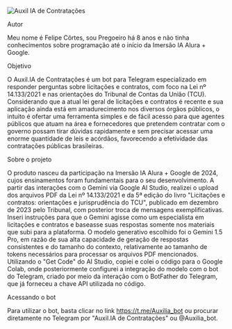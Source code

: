 ![Auxil IA de Contratações](https://github.com/fgcortes/Projeto-da-Imersao-Alura/assets/169413553/a4a267a5-999b-460f-8c95-6740362e0a80)


Autor

Meu nome é Felipe Côrtes, sou Pregoeiro há 8 anos e não tinha conhecimentos sobre programação até o início da Imersão IA Alura + Google.

Objetivo

O Auxil.IA de Contratações é um bot para Telegram especializado em responder perguntas sobre licitações e contratos, com foco na Lei nº 14.133/2021 e nas orientações do Tribunal de Contas da União (TCU). Considerando que a atual lei geral de licitações e contratos é recente e sua aplicação ainda está em amadurecimento nos diversos órgãos públicos, o intuito é ofertar uma ferramenta simples e de fácil acesso para que agentes públicos que atuam na área e fornecedores que pretendem contratar com o governo possam tirar dúvidas rapidamente e sem precisar acessar uma enorme quantidade de leis e acórdãos, favorecendo a efetividade das contratações públicas brasileiras.

Sobre o projeto

O produto nasceu da participação na Imersão IA Alura + Google de 2024, cujos ensinamentos foram fundamentais para o seu desenvolvimento.
A partir das interações com o Gemini via Google AI Studio, realizei o upload dos arquivos PDF da Lei nº 14.133/2021 e da 5ª edição do livro "Licitações e contratos: orientações e jurisprudência do TCU", publicado em dezembro de 2023 pelo Tribunal, com posterior troca de mensagens exemplificativas.
Inseri instruções para que o Gemini agisse como um especialista em licitações e contratos e baseasse suas respostas somente nos materiais que subi para a plataforma.
O modelo generativo escolhido foi o Gemini 1.5 Pro, em razão de sua alta capacidade de geração de respostas consistentes e do tamanho do contexto, relativamente ao tamanho de tokens necessários para processar os arquivos PDF mencionados.
Utilizando o "Get Code" do AI Studio, copiei e colei o código para o Google Colab, onde posteriormente configurei a integração do modelo com o bot do Telegram, criado por meio da interação com o BotFather do Telegram, que já forneceu a chave API utilizada no código.

Acessando o bot

Para utilizar o bot, basta clicar no link https://t.me/Auxilia_bot ou procurar diretamente no Telegram por "Auxil.IA de Contratações" ou @Auxilia_bot.
